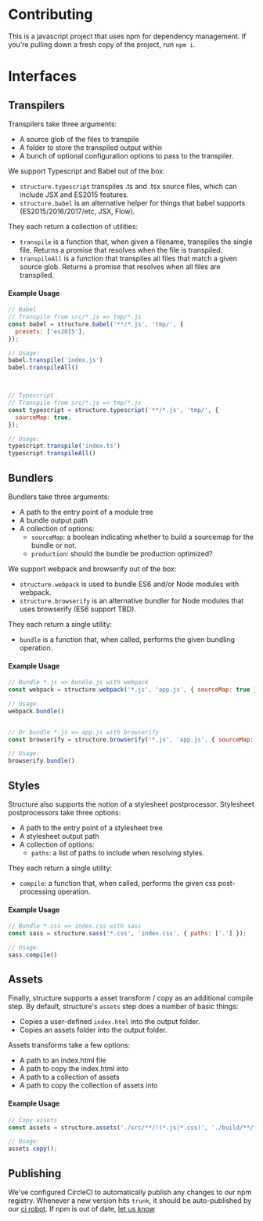 # Contributing

This is a javascript project that uses npm for dependency management. If you're pulling down a fresh
copy of the project, run `npm i`.

# Interfaces

## Transpilers
Transpilers take three arguments:

- A source glob of the files to transpile
- A folder to store the
transpiled output within
- A bunch of optional configuration options to pass to the transpiler.

We support Typescript and Babel out of the box:

- `structure.typescript` transpiles .ts and .tsx source files, which can include JSX and ES2015 features.
- `structure.babel` is an alternative helper for things that babel supports (ES2015/2016/2017/etc, JSX, Flow).

They each return a collection of utilities:

- `transpile` is a function that, when given a filename, transpiles the single file. Returns a promise that resolves when the file is transpiled.
- `transpileAll` is a function that transpiles all files that match a given source glob. Returns a promise that resolves when all files are transpiled.

#### Example Usage
```javascript
// Babel
// Transpile from src/*.js => tmp/*.js
const babel = structure.babel('**/*.js', 'tmp/', {
  presets: ['es2015'],
});

// Usage:
babel.transpile('index.js')
babel.transpileAll()



// Typescript
// Transpile from src/*.js => tmp/*.js
const typescript = structure.typescript('**/*.js', 'tmp/', {
  sourceMap: true,
});

// Usage:
typescript.transpile('index.ts')
typescript.transpileAll()
```

## Bundlers
Bundlers take three arguments:

- A path to the entry point of a module tree
- A bundle output path
- A collection of options:
	- `sourceMap`: a boolean indicating whether to build a sourcemap for the bundle or not.
	- `production`: should the bundle be production optimized?

We support webpack and browserify out of the box: 

- `structure.webpack` is used to bundle ES6 and/or Node modules with webpack. 
- `structure.browserify` is an alternative bundler for Node modules that uses browserify (ES6 support TBD). 


They each return a single utility:

- `bundle` is a function that, when called, performs the given bundling operation.

#### Example Usage
```javascript
// Bundle *.js => bundle.js with webpack
const webpack = structure.webpack('*.js', 'app.js', { sourceMap: true });

// Usage:
webpack.bundle()


// Or bundle *.js => app.js with browserify
const browserify = structure.browserify('*.js', 'app.js', { sourceMap: true });

// Usage:
browserify.bundle()
```

## Styles
Structure also supports the notion of a stylesheet postprocessor. Stylesheet postprocessors take
three options:

- A path to the entry point of a stylesheet tree
- A stylesheet output path
- A collection of options:
	- `paths`: a list of paths to include when resolving styles.

They each return a single utility:

- `compile`: a function that, when called, performs the given css post-processing operation.

#### Example Usage
```javascript
// Bundle *.css => index.css with sass
const sass = structure.sass('*.css', 'index.css', { paths: ['.'] });

// Usage:
sass.compile()
```

## Assets
Finally, structure supports a asset transform / copy as an additional compile step. By default,
structure's `assets` step does a number of basic things:

- Copies a user-defined `index.html` into the output folder.
- Copies an assets folder into the output folder.

Assets transforms take a few options:

- A path to an index.html file
- A path to copy the index.html into
- A path to a collection of assets
- A path to copy the collection of assets into

#### Example Usage
```javascript
// Copy assets
const assets = structure.assets('./src/**/!(*.js|*.css)', './build/**/*');

// Usage:
assets.copy();
```

## Publishing
We've configured CircleCI to automatically publish any changes to our npm registry. Whenever a new
version hits `trunk`, it should be auto-published by our [ci
robot](https://www.npmjs.com/~density-ci). If npm is out of date, [let us know](/issues/new)
